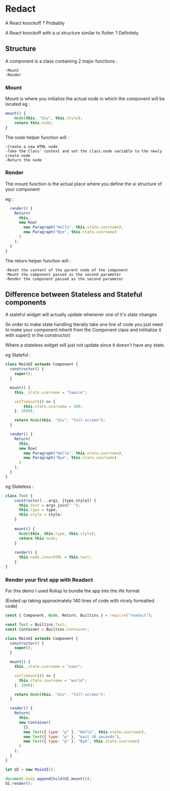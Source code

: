 # Redact

A React knockoff ? Probably

A React knockoff with a ui structure similar to flutter ? Definitely

## Structure

A component is a class containing 2 major functions :

    -Mount
    -Render

### Mount

Mount is where you initialize the actual node in which the component will be located
eg :       
```js
mount() {
    Node(this, "div", this.style);
    return this.node;
}
```

The node helper function will :

    -Create a new HTML node
    -Take the Class' context and set the class.node variable to the newly create node
    -Return the node 

### Render

The mount function is the actual place where you define the ui structure of your component

eg :       
```js
  render() {
    Return(
      this,
      new Row(
        new Paragraph("Hello", this.state.username),
        new Paragraph("Bye", this.state.username)
      )
    );
  }
}
```

The return helper function will :

    -Reset the content of the parent node of the component
    -Mount the component passed as the second parameter
    -Render the component passed as the second parameter

## Difference between Stateless and Stateful components

A stateful widget will actually update whenever one of it's state changes

(In order to make state handling literally take one line of code you just need to make your component inherit from the Component class and intitialize it with super() in the constructor)

Where a stateless widget will just not update since it doesn't have any state.

eg Stateful :
```js
class MainUI extends Component {
  constructor() {
    super();
  }

  mount() {
    this._state.username = "Sawcce";

    setTimeout(() => {
        this.state.username = 100;
    }, 2000);

    return Node(this, "div", "full-screen");
  }

  render() {
    Return(
      this,
      new Row(
        new Paragraph("Hello", this.state.username),
        new Paragraph("Bye", this.state.username)
      )
    );
  }
}
```

eg Stateless : 
```js
class Text {
    constructor(...args, {type,style}) {
      this.text = args.join(" ");
      this.type = type;
      this.style = style;
    }
  
    mount() {
      Node(this, this.type, this.style);
      return this.node;
    }
  
    render() {
      this.node.innerHTML = this.text;
    }
}
```

### Render your first app with Readact

For this demo I used Rollup to bundle the app into the iife format

(Ended up taking approximately 140 lines of code with nicely formatted code)

```js
const { Component, Node, Return, Builtins } = require("readact");

const Text = Builtins.Text;
const Container = Builtins.Container;

class MainUI extends Component {
  constructor() {
    super();
  }

  mount() {
    this._state.username = "user";

    setTimeout(() => {
      this.state.username = "world";
    }, 2000);

    return Node(this, "div", "full-screen");
  }

  render() {
    Return(
      this,
      new Container(
        {},
        new Text({ type: "p" }, "Hello", this.state.username),
        new Text({ type: "p" }, "wait 10 seconds"),
        new Text({ type: "p" }, "Bye", this.state.username)
      )
    );
  }
}

let UI = new MainUI();

document.body.appendChild(UI.mount());
UI.render();
```